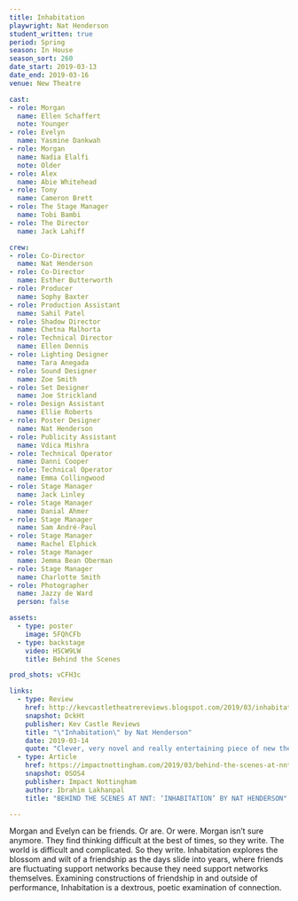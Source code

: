 ```yaml
---
title: Inhabitation
playwright: Nat Henderson
student_written: true
period: Spring
season: In House
season_sort: 260
date_start: 2019-03-13
date_end: 2019-03-16
venue: New Theatre

cast:
- role: Morgan
  name: Ellen Schaffert
  note: Younger
- role: Evelyn
  name: Yasmine Dankwah
- role: Morgan
  name: Nadia Elalfi
  note: Older
- role: Alex
  name: Abie Whitehead
- role: Tony
  name: Cameron Brett
- role: The Stage Manager
  name: Tobi Bambi
- role: The Director
  name: Jack Lahiff

crew:
- role: Co-Director
  name: Nat Henderson
- role: Co-Director
  name: Esther Butterworth
- role: Producer
  name: Sophy Baxter
- role: Production Assistant
  name: Sahil Patel
- role: Shadow Director
  name: Chetna Malhorta
- role: Technical Director
  name: Ellen Dennis
- role: Lighting Designer
  name: Tara Anegada
- role: Sound Designer
  name: Zoe Smith
- role: Set Designer
  name: Joe Strickland
- role: Design Assistant
  name: Ellie Roberts
- role: Poster Designer
  name: Nat Henderson
- role: Publicity Assistant
  name: Vdica Mishra
- role: Technical Operator
  name: Danni Cooper
- role: Technical Operator
  name: Emma Collingwood
- role: Stage Manager
  name: Jack Linley
- role: Stage Manager
  name: Danial Ahmer
- role: Stage Manager
  name: Sam André-Paul
- role: Stage Manager
  name: Rachel Elphick
- role: Stage Manager
  name: Jemma Bean Oberman
- role: Stage Manager
  name: Charlotte Smith
- role: Photographer
  name: Jazzy de Ward
  person: false

assets:
  - type: poster
    image: 5FQhCFb
  - type: backstage
    video: HSCW9LW
    title: Behind the Scenes

prod_shots: vCFH3c

links:
  - type: Review
    href: http://kevcastletheatrereviews.blogspot.com/2019/03/inhabitation-by-nat-henderson.html
    snapshot: DckHt
    publisher: Kev Castle Reviews
    title: "\"Inhabitation\" by Nat Henderson"
    date: 2019-03-14
    quote: "Clever, very novel and really entertaining piece of new theatre, delivered by a talented cast. Everything I've grown to expect from the NNT."
  - type: Article
    href: https://impactnottingham.com/2019/03/behind-the-scenes-at-nnt-inhabitation-by-nat-henderson/
    snapshot: 0SOS4
    publisher: Impact Nottingham
    author: Ibrahim Lakhanpal
    title: "BEHIND THE SCENES AT NNT: ‘INHABITATION’ BY NAT HENDERSON"

---
```


Morgan and Evelyn can be friends. Or are. Or were. Morgan isn’t sure anymore. They find thinking difficult at the best of times, so they write. The world is difficult and complicated. So they write. Inhabitation explores the blossom and wilt of a friendship as the days slide into years, where friends are fluctuating support networks because they need support networks themselves. Examining constructions of friendship in and outside of performance, Inhabitation is a dextrous, poetic examination of connection.
